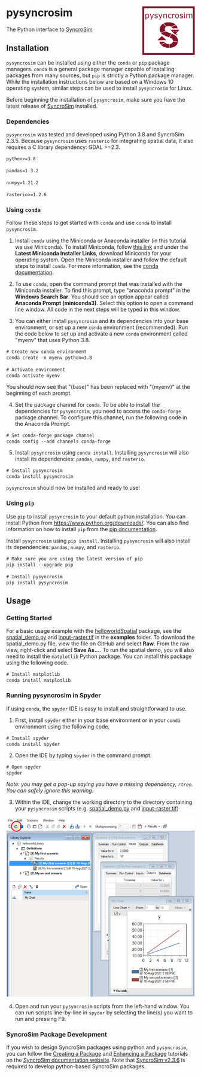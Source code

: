 # pysyncrosim <img src="docs/logo.png" align="right" width=140/>

The Python interface to [SyncroSim](https://syncrosim.com/)

## Installation

`pysyncrosim` can be installed using either the `conda` or `pip` package managers. `conda` is a general package manager capable of installing packages from many sources, but `pip` is strictly a Python package manager. While the installation instructions below are based on a Windows 10 operating system, similar steps can be used to install `pysyncrosim` for Linux.

Before beginning the installation of `pysyncrosim`, make sure you have the latest release of [SyncroSim](https://syncrosim.com/download/) installed.

### Dependencies

`pysyncrosim` was tested and developed using Python 3.8 and SyncroSim 2.3.5. Because `pysyncrosim` uses `rasterio` for integrating spatial data, it also requires a C library dependency: GDAL >=2.3.

```
python>=3.8

pandas=1.3.2

numpy=1.21.2

rasterio>=1.2.6
```

### Using `conda`

Follow these steps to get started with `conda` and use `conda` to install `pysyncrosim`. 

1. Install `conda` using the Miniconda or Anaconda installer (in this tutorial we use Miniconda). To install Miniconda, follow [this link](https://docs.conda.io/en/latest/miniconda.html) and under the **Latest Miniconda Installer Links**, download Miniconda for your operating system. Open the Miniconda installer and follow the default steps to install `conda`. For more information, see the [conda documentation](https://conda.io/projects/conda/en/latest/user-guide/install/index.html).

2. To use `conda`, open the command prompt that was installed with the Miniconda installer. To find this prompt, type "anaconda prompt" in the **Windows Search Bar**. You should see an option appear called **Anaconda Prompt (miniconda3)**. Select this option to open a command line window. All code in the next steps will be typed in this window. 

3. You can either install `pysyncrosim` and its dependencies into your base environment, or set up a new `conda` environment (recommended). Run the code below to set up and activate a new `conda` environment called "myenv" that uses Python 3.8.
```
# Create new conda environment
conda create -n myenv python=3.8

# Activate environment
conda activate myenv
```
You should now see that "(base)" has been replaced with "(myenv)" at the beginning of each prompt.

4. Set the package channel for `conda`. To be able to install the dependencies for `pysyncrosim`, you need to access the `conda-forge` package channel. To configure this channel, run the following code in the Anaconda Prompt.
```
# Set conda-forge package channel
conda config --add channels conda-forge
```

5. Install `pysyncrosim` using `conda install`. Installing `pysyncrosim` will also install its dependencies: `pandas`, `numpy`, and `rasterio`.
```
# Install pysyncrosim
conda install pysyncrosim
```

`pysyncrosim` should now be installed and ready to use!

### Using `pip`

Use `pip` to install `pysyncrosim` to your default python installation. You can install Python from https://www.python.org/downloads/. You can also find information on how to install `pip` from the [pip documentation](https://pip.pypa.io/en/stable/installation/).

Install `pysyncrosim` using `pip install`. Installing `pysyncrosim` will also install its dependencies: `pandas`, `numpy`, and `rasterio`.
```
# Make sure you are using the latest version of pip
pip install --upgrade pip

# Install pysyncrosim
pip install pysyncrosim
```

## Usage

### Getting Started

For a basic usage example with the [helloworldSpatial](https://apexrms.github.io/helloworldEnhanced/) package, see the [spatial_demo.py](https://github.com/syncrosim/pysyncrosim/blob/main/examples/spatial_demo.py) and [input-raster.tif](https://github.com/syncrosim/pysyncrosim/blob/main/examples/input-raster.tif) in the **examples** folder. To download the spatial_demo.py file, view the file on GitHub and select **Raw**. From the raw view, right-click and select **Save As...**. To run the spatial demo, you will also need to install the `matplotlib` Python package. You can install this package using the following code.

```
# Install matplotlib
conda install matplotlib
```

### Running pysyncrosim in Spyder

If using `conda`, the `spyder` IDE is easy to install and straightforward to use.

1. First, install `spyder` either in your base environment or in your `conda` environment using the following code.
```
# Install spyder
conda install spyder
```

2. Open the IDE by typing `spyder` in the command prompt.
```
# Open spyder
spyder
```

*Note: you may get a pop-up saying you have a missing dependency, `rtree`. You can safely ignore this warning.*

3. Within the IDE, change the working directory to the directory containing your `pysyncrosim` scripts (e.g. [spatial_demo.py](https://github.com/syncrosim/pysyncrosim/blob/main/examples/spatial_demo.py) and [input-raster.tif](https://github.com/syncrosim/pysyncrosim/blob/main/examples/input-raster.tif))

![Using pysyncrosim in Spyder](https://github.com/syncrosim/pysyncrosim/raw/main/docs/img/pysyncrosim-with-UI.PNG)

4. Open and run your `pysyncrosim` scripts from the left-hand window. You can run scripts line-by-line in `spyder` by selecting the line(s) you want to run and pressing F9.

### SyncroSim Package Development

If you wish to design SyncroSim packages using python and `pysyncrosim`, you can follow the [Creating a Package](http://docs.syncrosim.com/how_to_guides/package_create_overview.html) and [Enhancing a Package](http://docs.syncrosim.com/how_to_guides/package_enhance_overview.html) tutorials on the [SyncroSim documentation website](http://docs.syncrosim.com/). Note that [SyncroSim v2.3.6](https://syncrosim.com/download/) is required to develop python-based SyncroSim packages.
